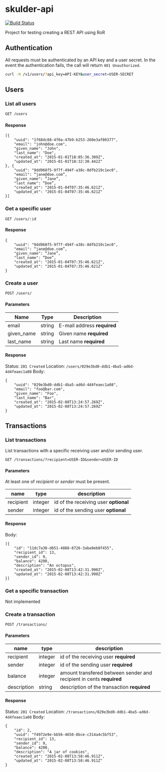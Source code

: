 skulder-api
===========
[![Build Status](https://travis-ci.org/gish/skulder-api.svg)](https://travis-ci.org/gish/skulder-api)

Project for testing creating a REST API using RoR

## Authentication
All requests must be authenticated by an API key and a user secret. In the event the authentication fails, the call will return `401 Unauthorized`.

```bash
curl -H /v1/users/?api_key=API-KEY&user_secret=USER-SECRET
```

## Users
### List all users
```bash
GET /users
```

#### Response
```
[{
    "uuid": "1f68dc08-4f0a-47b9-b253-260e3af00377",
    "email": "john@doe.com",
    "given_name": "John",
    "last_name": "Doe",
    "created_at": "2015-01-01T18:05:36.309Z",
    "updated_at": "2015-01-01T18:32:30.442Z"
}, {
    "uuid": "9dd968f5-9f7f-494f-a38c-8dfb219c1ec0",
    "email": “jane@doe.com”,
    "given_name": “Jane”,
    "last_name": “Doe”,
    "created_at": "2015-01-04T07:35:46.621Z",
    "updated_at": "2015-01-04T07:35:46.621Z"
}]
```

### Get a specific user
```
GET /users/:id
```

#### Response
```
{
    "uuid": "9dd968f5-9f7f-494f-a38c-8dfb219c1ec0",
    "email": “jane@doe.com”,
    "given_name": “Jane”,
    "last_name": “Doe”,
    "created_at": "2015-01-04T07:35:46.621Z",
    "updated_at": "2015-01-04T07:35:46.621Z"
}
```

### Create a user
```
POST /users/
```

#### Parameters
Name | Type | Description
---- | ---- | -----------
email | string | E-mail address **required**
given_name | string | Given name **required**
last_name | string | Last name **required**

#### Response
Status: `201 Created`
Location: `/users/029e3bd0-ddb1-4ba5-ad6d-4d4feaec1a08`
Body:
```
{
    "uuid": "029e3bd0-ddb1-4ba5-ad6d-4d4feaec1a08",
    "email": "foo@bar.com",
    "given_name": "Foo",
    "last_name": "Bar",
    "created_at": "2015-02-08T13:24:57.269Z",
    "updated_at": "2015-02-08T13:24:57.269Z"
}
```

## Transactions

### List transactions
List transactions with a specific receiving user and/or sending user.

```
GET /transactions/?recipient=USER-ID&sender=USER-ID
```
#### Parameters
At least one of *recipient* or *sender* must be present.

name | type | description
-------|-------|--------------
recipient | integer | id of the receiving user **optional**
sender | integer | id of the sending user **optional**


#### Response
Body:
```
[{
    "id": "11dc7a30-d651-4888-8726-3aba9eb8f455",
    "recipient_id": 13,
    "sender_id": 9,
    "balance": 4200,
    "description": "An octopus",
    "created_at": "2015-02-08T13:42:31.990Z",
    "updated_at": "2015-02-08T13:42:31.990Z"
}]
```

### Get a specific transaction
Not implemented

### Create a transaction
```
POST /transactions/
```

#### Parameters
name | type | description
-------|-------|--------------
recipient | integer | id of the receiving user **required**
sender | integer | id of the sending user **required**
balance | integer | amount transfered between sender and recipient in cents **required**
description | string | description of the transaction **required**

#### Response
Status: `201 Created`
Location: `/transactions/029e3bd0-ddb1-4ba5-ad6d-4d4feaec1a08`
Body:
```
{
    "id": 2,
    "uuid": "f4972e9e-bb56-4650-8bce-c314a4c5bf53",
    "recipient_id": 13,
    "sender_id": 9,
    "balance": 4200,
    "description": "A jar of cookies",
    "created_at": "2015-02-08T13:58:46.911Z",
    "updated_at": "2015-02-08T13:58:46.911Z"
}
```
